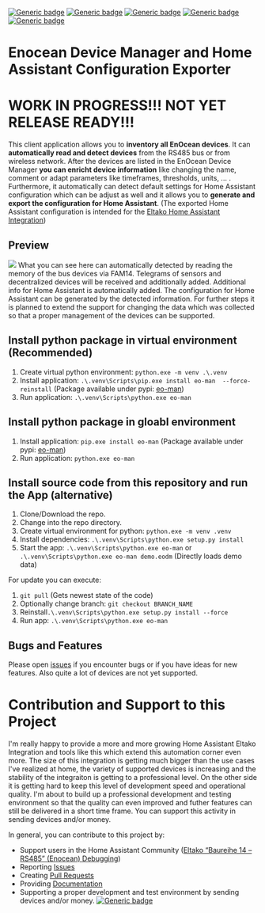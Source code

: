 [![Generic badge](https://img.shields.io/github/commit-activity/y/grimmpp/home-assistant-eltako.svg?style=flat&color=3498db)](https://github.com/grimmpp/home-assistant-eltako/commits/main)
[![Generic badge](https://img.shields.io/badge/Community-Forum-3498db.svg)](https://community.home-assistant.io/)
[![Generic badge](https://img.shields.io/badge/Community_Forum-Eltako_Integration_Debugging-3498db.svg)](https://community.home-assistant.io/t/eltako-baureihe-14-rs485-enocean-debugging/49712)
[![Generic badge](https://img.shields.io/badge/License-MIT-3498db.svg)](/LICENSE)
[![Generic badge](https://img.shields.io/badge/SUPPORT_THIS_PROJECT-PayPal.me-27ae60.svg)](https://paypal.me/grimmpp)

# Enocean Device Manager and Home Assistant Configuration Exporter

# WORK IN PROGRESS!!! NOT YET RELEASE READY!!!

This client application allows you to **inventory all EnOcean devices**. It can **automatically read and detect devices** from the RS485 bus or from wireless network. After the devices are listed in the EnOcean Device Manager **you can enricht device information** like changing the name, comment or adapt parameters like timeframes, thresholds, units, ... .
Furthermore, it automatically can detect default settings for Home Assistant configuration which can be adjust as well and it allows you to **generate and export the configuration for Home Assistant**. 
(The exported Home Assistant configuration is intended for the [Eltako Home Assistant Integration](https://github.com/grimmpp/home-assistant-eltako/))

## Preview
<img src="https://github.com/grimmpp/enocean-device-manager/blob/main/screenshot.png" /> 
What you can see here can automatically detected by reading the memory of the bus devices via FAM14. Telegrams of sensors and decentralized devices will be received and additionally added. 
Additional info for Home Assistant is automatically added. The configuration for Home Assistant can be generated by the detected information.
For further steps it is planned to extend the support for changing the data which was collected so that a proper management of the devices can be supported.

## Install python package in virtual environment (Recommended)
1. Create virtual python environment: `python.exe -m venv .\.venv`
2. Install application: `.\.venv\Scripts\pip.exe install eo-man  --force-reinstall` (Package available under pypi: [eo-man](https://pypi.org/project/eo-man/))
3. Run application: `.\.venv\Scripts\python.exe eo-man`

## Install python package in gloabl environment
1. Install application: `pip.exe install eo-man` (Package available under pypi: [eo-man](https://pypi.org/project/eo-man/))
2. Run application: `python.exe eo-man`

## Install source code from this repository and run the App (alternative)
1. Clone/Download the repo.
2. Change into the repo directory.
3. Create virtual environment for python: `python.exe -m venv .venv`
4. Install dependencies: `.\.venv\Scripts\python.exe setup.py install`
5. Start the app: `.\.venv\Scripts\python.exe eo-man` or `.\.venv\Scripts\python.exe eo-man demo.eodm` (Directly loads demo data)

For update you can execute:
1. `git pull` (Gets newest state of the code)
2. Optionally change branch: `git checkout BRANCH_NAME`
3. Reinstall`.\.venv\Scripts\python.exe setup.py install --force`
4. Run app: `.\.venv\Scripts\python.exe eo-man`

## Bugs and Features 
Please open [issues](/issues) if you encounter bugs or if you have ideas for new features. Also quite a lot of devices are not yet supported.

# Contribution and Support to this Project
I'm really happy to provide a more and more growing Home Assistant Eltako Integration and tools like this which extend this automation corner even more. The size of this integration is getting much bigger than the use cases I've realized at home, the variety of supported devices is increasing and the stability of the integraiton is getting to a professional level. On the other side it is getting hard to keep this level of development speed and operational quality. I'm about to build up a professional development and testing environment so that the quality can even improved and futher features can still be delivered in a short time frame. You can support this activity in sending devices and/or money.

In general, you can contribute to this project by:
* Support users in the Home Assistant Community ([Eltako “Baureihe 14 – RS485” (Enocean) Debugging](https://community.home-assistant.io/t/eltako-baureihe-14-rs485-enocean-debugging))
* Reporting [Issues]([/issue](https://github.com/grimmpp/home-assistant-eltako/issues))
* Creating [Pull Requests](https://github.com/grimmpp/home-assistant-eltako/pulls)
* Providing [Documentation](https://github.com/grimmpp/home-assistant-eltako/tree/main/docs)
* Supporting a proper development and test environment by sending devices and/or money. [![Generic badge](https://img.shields.io/badge/SUPPORT_THIS_PROJECT-PayPal.me-27ae60.svg)](https://paypal.me/grimmpp)
